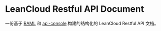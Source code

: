 # LeanCloud Restful API Document
一份基于 [RAML](https://github.com/raml-org/raml-spec/blob/master/versions/raml-10/raml-10.md) 和 [api-console](https://github.com/mulesoft/api-console) 构建的结构化的 LeanCloud Restful API 文档。
